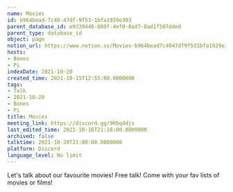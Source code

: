 ```yaml
---
name: Movies
id: b964bead-7c40-47df-9f53-1bfa1929e303
parent_database_id: e9339446-880f-4ef0-8ad7-8ad1f507dded
parent_type: database_id
object: page
notion_url: https://www.notion.so/Movies-b964bead7c4047df9f531bfa1929e303
hosts:
- Bones
- Pi
indexDate: 2021-10-20
created_time: 2021-10-15T12:55:00.0000000
tags:
- Talk
- 2021-10-20
- Bones
- Pi
title: Movies
meeting_link: https://discord.gg/9Kbq4djs
last_edited_time: 2021-10-16T21:18:00.0000000
archived: false
talktime: 2021-10-20T21:00:00.0000000
platform: Discord
language_level: No limit
---
```


Let's talk about our favourite movies!
Free talk! Come with your fav lists of movies or films!



